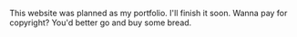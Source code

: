 This website was planned as my portfolio. I'll finish it soon. 
Wanna pay for copyright? You'd better go and buy some bread.
